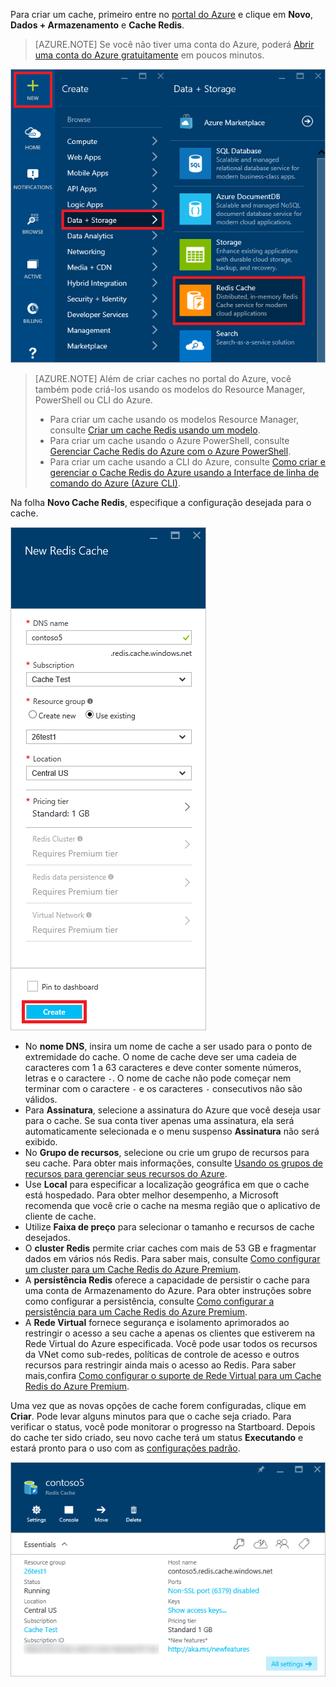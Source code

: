 Para criar um cache, primeiro entre no [portal do Azure](https://portal.azure.com) e clique em **Novo**, **Dados + Armazenamento** e **Cache Redis**.

>[AZURE.NOTE] Se você não tiver uma conta do Azure, poderá [Abrir uma conta do Azure gratuitamente](https://azure.microsoft.com/pricing/free-trial/?WT.mc_id=redis_cache_hero) em poucos minutos.

![Novo cache](media/redis-cache-create/redis-cache-new-cache-menu.png)

>[AZURE.NOTE] Além de criar caches no portal do Azure, você também pode criá-los usando os modelos do Resource Manager, PowerShell ou CLI do Azure.
>
>-	Para criar um cache usando os modelos Resource Manager, consulte [Criar um cache Redis usando um modelo](../articles/redis-cache/cache-redis-cache-arm-provision.md).
>-	Para criar um cache usando o Azure PowerShell, consulte [Gerenciar Cache Redis do Azure com o Azure PowerShell](../articles/redis-cache/cache-howto-manage-redis-cache-powershell.md).
>-	Para criar um cache usando a CLI do Azure, consulte [Como criar e gerenciar o Cache Redis do Azure usando a Interface de linha de comando do Azure (Azure CLI)](../articles/redis-cache/cache-manage-cli.md).

Na folha **Novo Cache Redis**, especifique a configuração desejada para o cache.

![Criar o cache](media/redis-cache-create/redis-cache-cache-create.png)

-	No **nome DNS**, insira um nome de cache a ser usado para o ponto de extremidade do cache. O nome de cache deve ser uma cadeia de caracteres com 1 a 63 caracteres e deve conter somente números, letras e o caractere `-`. O nome de cache não pode começar nem terminar com o caractere `-` e os caracteres `-` consecutivos não são válidos.
-	Para **Assinatura**, selecione a assinatura do Azure que você deseja usar para o cache. Se sua conta tiver apenas uma assinatura, ela será automaticamente selecionada e o menu suspenso **Assinatura** não será exibido.
-	No **Grupo de recursos**, selecione ou crie um grupo de recursos para seu cache. Para obter mais informações, consulte [Usando os grupos de recursos para gerenciar seus recursos do Azure](../articles/resource-group-overview.md).
-	Use **Local** para especificar a localização geográfica em que o cache está hospedado. Para obter melhor desempenho, a Microsoft recomenda que você crie o cache na mesma região que o aplicativo de cliente de cache.
-	Utilize **Faixa de preço** para selecionar o tamanho e recursos de cache desejados.
-	O **cluster Redis** permite criar caches com mais de 53 GB e fragmentar dados em vários nós Redis. Para saber mais, consulte [Como configurar um cluster para um Cache Redis do Azure Premium](../articles/redis-cache/cache-how-to-premium-clustering.md).
-	A **persistência Redis** oferece a capacidade de persistir o cache para uma conta de Armazenamento do Azure. Para obter instruções sobre como configurar a persistência, consulte [Como configurar a persistência para um Cache Redis do Azure Premium](../articles/redis-cache/cache-how-to-premium-persistence.md).
-	A **Rede Virtual** fornece segurança e isolamento aprimorados ao restringir o acesso a seu cache a apenas os clientes que estiverem na Rede Virtual do Azure especificada. Você pode usar todos os recursos da VNet como sub-redes, políticas de controle de acesso e outros recursos para restringir ainda mais o acesso ao Redis. Para saber mais,confira [Como configurar o suporte de Rede Virtual para um Cache Redis do Azure Premium](../articles/redis-cache/cache-how-to-premium-vnet.md).

Uma vez que as novas opções de cache forem configuradas, clique em **Criar**. Pode levar alguns minutos para que o cache seja criado. Para verificar o status, você pode monitorar o progresso na Startboard. Depois do cache ter sido criado, seu novo cache terá um status **Executando** e estará pronto para o uso com as [configurações padrão](../articles/redis-cache/cache-configure.md#default-redis-server-configuration).

![Cache criado](media/redis-cache-create/redis-cache-cache-created.png)

<!---HONumber=AcomDC_0817_2016-->